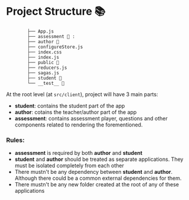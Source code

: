 # Project Structure 📚

```
        ├── App.js
        ├── assessment 📁 :
        ├── author 📁
        ├── configureStore.js
        ├── index.css
        ├── index.js
        ├── public 📁
        ├── reducers.js
        ├── sagas.js
        ├── student 📁
        └── __test__ 📁

```

At the root level (at `src/client`), project will have 3 main parts:

- **student**: contains the student part of the app
- **author**: cotains the teacher/author part of the app
- **assessment**: contains assessment player, questions and other components related to rendering the forementioned.

### Rules:

- **assessment** is required by both **author** and **student**
- **student** and **author** should be treated as separate applications. They must be isolated completely from each other
- There mustn't be any dependency between **student** and **author**. Although there could be a common external dependencies for them.
- There mustn't be any new folder created at the root of any of these applications
